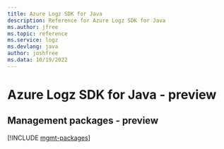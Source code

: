 ```yaml
---
title: Azure Logz SDK for Java
description: Reference for Azure Logz SDK for Java
ms.author: jfree
ms.topic: reference
ms.service: logz
ms.devlang: java
author: joshfree
ms.data: 10/19/2022
---
```

# Azure Logz SDK for Java - preview

## Management packages - preview
[!INCLUDE [mgmt-packages](logz-mgmt-index.md)]